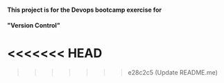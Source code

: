 #### This project is for the Devops bootcamp exercise for 

#### "Version Control"
<<<<<<< HEAD
=======

>>>>>>> e28c2c5 (Update README.me)
